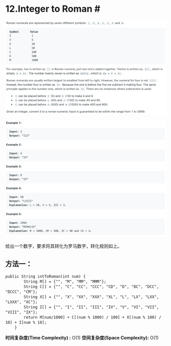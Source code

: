 # 12.Integer to Roman \#

![](.gitbook/assets/ying-mu-kuai-zhao-20190720-xia-wu-4.09.14.png)

![](.gitbook/assets/ying-mu-kuai-zhao-20190720-xia-wu-4.09.55.png)

给出一个数字，要求将其转化为罗马数字，转化规则如上。

## 方法一：

```text
public String intToRoman(int num) {
        String M[] = {"", "M", "MM", "MMM"};
        String C[] = {"", "C", "CC", "CCC", "CD", "D", "DC", "DCC", "DCCC", "CM"};
        String X[] = {"", "X", "XX", "XXX", "XL", "L", "LX", "LXX", "LXXX", "XC"};
        String I[] = {"", "I", "II", "III", "IV", "V", "VI", "VII", "VIII", "IX"};
        return M[num/1000] + C[(num % 1000) / 100] + X[(num % 100) / 10] + I[num % 10];
    }
```

**时间复杂度\(Time Complexity\) :** O\(1\)          **空间复杂度\(Space Complexity\):** O\(1\)

